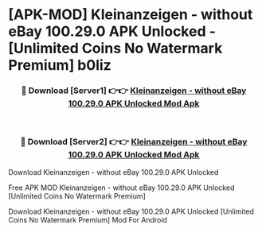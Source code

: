 # [APK-MOD] Kleinanzeigen - without eBay 100.29.0 APK Unlocked - [Unlimited Coins No Watermark Premium] b0liz



<div align="center">
<h3>🔴 Download [Server1] 👉👉 <a href="https://momento.my/?title=Kleinanzeigen_-_without_eBay_100.29.0_APK_Unlocked">Kleinanzeigen - without eBay 100.29.0 APK Unlocked Mod Apk</a></h3><br>

<h3>🔴 Download [Server2] 👉👉 <a href="https://momento.my/?title=Kleinanzeigen_-_without_eBay_100.29.0_APK_Unlocked">Kleinanzeigen - without eBay 100.29.0 APK Unlocked Mod Apk</a></h3>
</div>



Download Kleinanzeigen - without eBay 100.29.0 APK Unlocked 

Free APK MOD Kleinanzeigen - without eBay 100.29.0 APK Unlocked [Unlimited Coins No Watermark Premium]

Download Kleinanzeigen - without eBay 100.29.0 APK Unlocked [Unlimited Coins No Watermark Premium] Mod For Android
